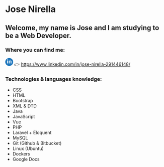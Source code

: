 # Jose Nirella

## Welcome, my name is Jose and I am studying to be a Web Developer.

### Where you can find me:

<img src="https://raw.githubusercontent.com/jnirella/jnirella/main/imagenes/linkedin_logo.png" width="25" height="25" /> :point_right: https://www.linkedin.com/in/jose-nirella-291446148/

### Technologies & languages knowledge:

- CSS
- HTML
- Bootstrap
- XML & DTD
- Java
- JavaScript
- Vue
- PHP
- Laravel + Eloquent
- MySQL
- Git (Github & Bitbucket)
- Linux (Ubuntu)
- Dockers
- Google Docs

